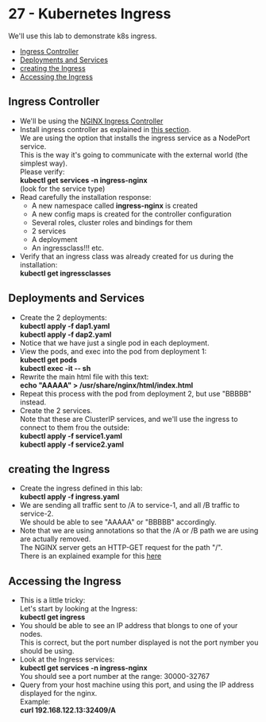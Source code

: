 # 27 - Kubernetes Ingress

We'll use this lab to demonstrate k8s ingress.

- [Ingress Controller](#Ingress-Controller)
- [Deployments and Services](#Deployments-and-Services)
- [creating the Ingress](#creating-the-Ingress)
- [Accessing the Ingress](#Accessing-the-Ingress)


## Ingress Controller

- We'll be using the [NGINX Ingress Controller](https://kubernetes.github.io/ingress-nginx/)
- Install ingress controller as explained in [this section](https://kubernetes.github.io/ingress-nginx/deploy/#bare-metal-clusters).  
We are using the option that installs the ingress service as a NodePort service.  
This is the way it's going to communicate with the external world (the simplest way).  
Please verify:  
**kubectl get services -n ingress-nginx**  
(look for the service type)
- Read carefully the installation response:  
  - A new namespace called **ingress-nginx** is created
  - A new config maps is created for the controller configuration
  - Several roles, cluster roles and bindings for them
  - 2 services
  - A deployment
  - An ingressclass!!!
  etc.
- Verify that an ingress class was already created for us during the installation:  
**kubectl get ingressclasses**


## Deployments and Services

- Create the 2 deployments:  
**kubectl apply -f dap1.yaml**  
**kubectl apply -f dap2.yaml**  
- Notice that we have just a single pod in each deployment.
- View the pods, and exec into the pod from deployment 1:  
**kubectl get pods**  
**kubectl exec -it <pod name> -- sh**
- Rewrite the main html file with this text:  
**echo "AAAAA" > /usr/share/nginx/html/index.html**
- Repeat this process with the pod from deployment 2, but use "BBBBB" instead.
- Create the 2 services.  
Note that these are ClusterIP services, and we'll use the ingress to connect to them frou the outside:  
**kubectl apply -f service1.yaml**  
**kubectl apply -f service2.yaml**  

## creating the Ingress

- Create the ingress defined in this lab:  
**kubectl apply -f ingress.yaml**
- We are sending all traffic sent to /A to service-1, and all /B traffic to service-2.  
We should be able to see "AAAAA" or "BBBBB" accordingly.
- Note that we are using annotations so that the /A or /B path we are using are actually removed.  
The NGINX server gets an HTTP-GET request for the path "/".  
There is an explained example for this [here](https://kubernetes.github.io/ingress-nginx/examples/rewrite/#rewrite-target)

## Accessing the Ingress

- This is a little tricky:  
Let's start by looking at the Ingress:  
**kubectl get ingress**  
- You should be able to see an IP address that blongs to one of your nodes.  
This is correct, but the port number displayed is not the port nymber you should be using.
- Look at the Ingress services:  
**kubectl get services -n ingress-nginx**  
You should see a port number at the range:  30000-32767
- Query from your host machine using this port, and using the IP address displayed for the nginx.  
Example:  
**curl 192.168.122.13:32409/A**

